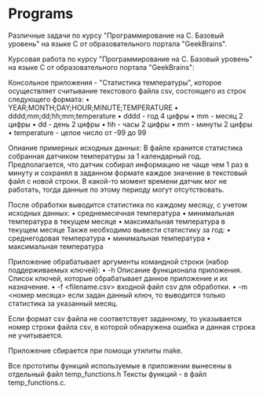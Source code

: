 # Programs

Различные задачи по курсу "Программирование на С. Базовый уровень" на языке C от образовательного портала "GeekBrains".

Курсовая работа по курсу "Программирование на С. Базовый уровень" на языке C от образовательного портала "GeekBrains":

Консольное приложения - "Статистика температуры", которое осуществляет считывание текстового файла csv, состоящего из строк следующего формата:
• YEAR;MONTH;DAY;HOUR;MINUTE;TEMPERATURE
• dddd;mm;dd;hh;mm;temperature
• dddd - год 4 цифры
• mm - месяц 2 цифры
• dd - день 2 цифры
• hh - часы 2 цифры
• mm - минуты 2 цифры
• temperature - целое число от -99 до 99

Опиание примерных исходных данных:
В файле хранится статистика собранная датчиком температуры за 1 календарный год. 
Предполагается, что датчик собирал информацию не чаще чем 1 раз в минуту и сохранял в заданном формате каждое значение в текстовый файл с новой строки. 
В какой-то момент времени датчик мог не работать, тогда данные по этому периоду могут отсутствовать.

После обработки выводится статистика по каждому месяцу, с учетом исходных данных:
• среднемесячная температура
• минимальная температура в текущем месяце
• максимальная температура в текущем месяце
Также необходимо вывести статистику за год:
• среднегодовая температура
• минимальная температура
• максимальная температура

Приложение обрабатывает аргументы командной строки (набор поддерживаемых ключей):
	• -h Описание функционала приложения. Список ключей, которые обрабатывает данное приложение и их назначение.
	• -f <filename.csv> входной файл csv для обработки.
	• -m <номер месяца> если задан данный ключ, то выводится только статистика за указанный месяц.

Если формат csv файла не соответствует заданному, то указывается номер строки файла csv, в которой обнаружена ошибка и данная строка не учитывается.

Приложение сбирается при помощи утилиты make.

Все прототипы функций используемые в приложении вынесены в отдельный файл temp_functions.h
Тексты функций - в файл temp_functions.c.
